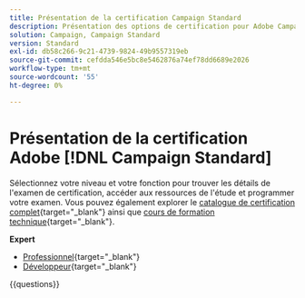 ```yaml
---
title: Présentation de la certification Campaign Standard
description: Présentation des options de certification pour Adobe Campaign Standard
solution: Campaign, Campaign Standard
version: Standard
exl-id: db58c266-9c21-4739-9824-49b9557319eb
source-git-commit: cefdda546e5bc8e5462876a74ef78dd6689e2026
workflow-type: tm+mt
source-wordcount: '55'
ht-degree: 0%

---
```


# Présentation de la certification Adobe [!DNL Campaign Standard]

Sélectionnez votre niveau et votre fonction pour trouver les détails de l&#39;examen de certification, accéder aux ressources de l&#39;étude et programmer votre examen. Vous pouvez également explorer le [catalogue de certification complet](https://certification.adobe.com/certifications){target="_blank"} ainsi que [cours de formation technique](https://certification.adobe.com/courses/?/courses){target="_blank"}.

**Expert**

* [Professionnel](https://certification.adobe.com/certification/business-practitioner-expert?%2Fcertification%2Fbusiness-practitioner-expert){target="_blank"} <!--AD0-E307-->
* [Développeur](https://certification.adobe.com/certification/campaign-standard-developer-expert){target="_blank"} <!--AD0-E306-->

{{questions}}

